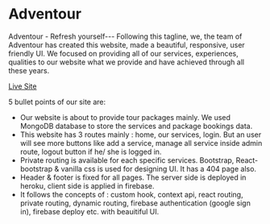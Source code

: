 # Adventour #

Adventour - Refresh yourself--- Following this tagline, we, the team of Adventour has created this website, made a beautiful, responsive, user friendly UI. We focused on providing all of our services, experiences, qualities to our website what we provide and have achieved through all these years.

[Live Site](https://adventour-35da7.web.app/)

5 bullet points of our site are:
* Our website is about to provide tour packages mainly. We used MongoDB database to store the services and package bookings data.
* This website has 3 routes mainly : home, our services, login. But an user will see more buttons like add a service, manage all service inside admin route, logout button if he/ she is logged in.  
* Private routing is available for each specific services. Bootstrap, React-bootstrap & vanilla css is used for designing UI. It has a 404 page also.
* Header & footer is fixed for all pages. The server side is deployed in heroku, client side is applied in firebase.
* It follows the concepts of : custom hook, context api, react routing, private routing, dynamic routing, firebase authentication (google sign in), firebase deploy etc. with beauitiful UI.


